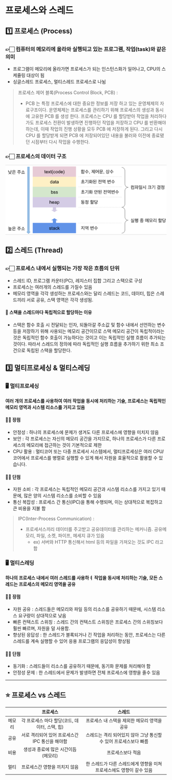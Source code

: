 # 프로세스와 스레드

## 1️⃣ 프로세스 (Process)

### 👉🏻 컴퓨터의 메모리에 올라와 실행되고 있는 프로그램, 작업(task)와 같은 의미

- 프로그램이 메모리에 올라가면 프로세스가 되는 인스턴스화가 일어나고, CPU의 스케쥴링 대상이 됨
- 싱글스레드 프로세스, 멀티스레드 프로세스로 나뉨

> 프로세스 제어 블록(Process Control Block, PCB) :   
> - PCB 는 특정 프로세스에 대한 중요한 정보를 저장 하고 있는 운영체제의 자료구조이다. 운영체제는 프로세스를 관리하기 위해 프로세스의 생성과 동시에 고유한 PCB 를 생성 한다. 프로세스는 CPU 를 할당받아 작업을 처리하다가도 프로세스 전환이 발생하면 진행하던 작업을 저장하고 CPU 를 반환해야 하는데, 이때 작업의 진행 상황을 모두 PCB 에 저장하게 된다. 그리고 다시 CPU 를 할당받게 되면 PCB 에 저장되어있던 내용을 불러와 이전에 종료됐던 시점부터 다시 작업을 수행한다.



### 👉🏻 프로세스의 데이터 구조
<p align="center"><img src="./assets/processDS.png" alt="mvc_model1"/></p>



## 2️⃣ 스레드 (Thread)

### 👉🏻 프로세스 내에서 실행되는 가장 작은 흐름의 단위

- 스레드 ID, 프로그램 카운터(PC), 레지스터 집합 그리고 스택으로 구성
- 프로세스는 여러개의 스레드를 가질수 있음
- 메모리 영역을 각각 생성하는 프로세스와는 달리 스레드는 코드, 데이터, 힙은 스레드끼리 서로 공유, 스택 영역은 각각 생성됨.

#### 🤔 스택을 스레드마다 독립적으로 할당하는 이유

- 스택은 함수 호출 시 전달되는 인자, 되돌아갈 주소값 및 함수 내에서 선언하는 변수 등을 저장하기 위해 사용되는 메모리 공간이므로 스택 메모리 공간이 독립적이라는 것은 독립적인 함수 호출이 가능하다는 것이고 이는 독립적인 실행 흐름이 추가되는 것이다. 따라서 스레드의 정의에 따라 독립적인 실행 흐름을 추가하기 위한 최소 조건으로 독립된 스택을 할당한다.

## 3️⃣ 멀티프로세싱 & 멀티스레딩

### 🖥️ 멀티프로세싱

#### 여러 개의 프로세스를 사용하여 여러 작업을 동시에 처리하는 기술, 프로세스는 독립적인 메모리 영역과 시스템 리소스를 가지고 있음

#### 👍🏻 장점
- 안정성 : 하나의 프로세스에 문제가 생겨도 다른 프로세스에 영향을 미치지 않음
- 보안 : 각 프로세스는 자신의 메모리 공간을 가지므로, 하나의 프로세스가 다른 프로세스의 메모리에 접근하는 것이 기본적으로 제한
- CPU 활용 : 멀티코어 또는 다중 프로세서 시스템에서, 멀티프로세싱은 여러 CPU/코어에서 프로세스를 병렬로 실행할 수 있게 해서 자원을 효율적으로 활용할 수 있습니다.

#### 👎🏻 단점
- 자원 소비 : 각 프로세스는 독립적인 메모리 공간과 시스템 리소스를 가지고 있기 때문에, 많은 양의 시스템 리소스를 소비할 수 있음
- 통신 복잡성 : 프로세스 간 통신(IPC)을 통해 수행되며, 이는 상대적으로 복잡하고 큰 비용을 지불 함

> IPC(Inter-Process Communication) :
> - 프로세서스끼리 데이터를 주고받고 공유데이터를 관리하는 메커니즘. 공유메모리, 파일, 소켓, 파이프, 메세지 큐가 있음  
>   - ex) 서버와 HTTP 통신해서 html 등의 파일을 가져오는 것도 IPC 라고 함 

### 🖥️ 멀티스레딩

#### 하나의 프로세스 내에서 여러 스레드를 사용하ㅕ 작업을 동시에 처리하는 기술, 모든 스레드는 프로세스의 메모리 영역을 공유

#### 👍🏻 장점
- 자원 공유 : 스레드들은 메모리와 파일 등의 리소스를 공유하기 때문에, 시스템 리소스 요구량이 상대적으로 낮음
- 빠른 컨텍스트 스위칭 : 스레드 간의 컨텍스트 스위칭은 프로세스 간의 스위칭보다 훨씬 빠르며, 자원을 덜 사용함.
- 향상된 응답성 : 한 스레드가 블록되거나 긴 작업을 처리하는 동안, 프로세스는 다른 스레드를 계속 실행할 수 있어 응용 프로그램의 응답성이 향상됨
  
#### 👎🏻 단점
- 동기화 : 스레드들이 리소스를 공유하기 때문에, 동기화 문제를 처리해야 함
- 안정성 문제 : 한 스레드에서 문제가 발생하면 전체 프로세스에 영향을 줄수 있음

---
## ⭐️ 프로세스 vs 스레드
|  |프로세스|스레드|
|:---:|:---:|:---:|
|메모리|각 프로세스 마다 할당(코드, 데이터, 스택, 힙)|프로세스 내 스택을 제외한 메모리 영역을 공유|
|공유|서로 격리되어 있어 프로세스간 IPC 통신을 해야함|스레드는 격리 되어있지 않아 그냥 통신할 수 있어 프로세스보다 빠름|
|비용|생성과 종료에 많은 시간이듬(메모리)| 프로세스보다 적음 |
|멀티|프로세스간 영향을 끼치지 않음|한 스레드가 다른 스레드에게 영향을 미쳐 프로세스에도 영향이 갈수 있음|

